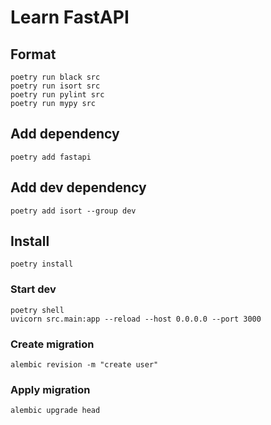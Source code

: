 # Learn FastAPI

## Format 

```shell
poetry run black src
poetry run isort src
poetry run pylint src
poetry run mypy src
```

## Add dependency

```shell
poetry add fastapi
```

## Add dev dependency

```shell
poetry add isort --group dev
```

## Install

```shell
poetry install
```

### Start dev

```shell
poetry shell
uvicorn src.main:app --reload --host 0.0.0.0 --port 3000
```

### Create migration

```shell
alembic revision -m "create user"
```

### Apply migration

```shell
alembic upgrade head
```

